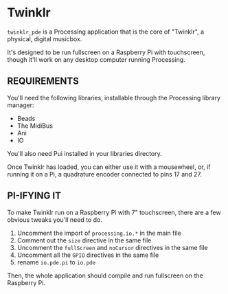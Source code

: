 # Twinklr

`twinklr_pde` is a Processing application that is the core of "Twinklr", a physical, digital musicbox.

It's designed to be run fullscreen on a Raspberry Pi with touchscreen, though it'll work on any desktop computer running Processing.

## REQUIREMENTS

You'll need the following libraries, installable through the Processing library manager:

* Beads
* The MidiBus
* Ani
* IO

You'll also need Pui installed in your libraries directory.

Once Twinklr has loaded, you can either use it with a mousewheel, or, if running it on a Pi, a quadrature encoder connected to pins 17 and 27.

## PI-IFYING IT

To make Twinklr run on a Raspberry Pi with 7" touchscreen, there are a few obvious tweaks you'll need to do.

1. Uncomment the import of `processing.io.*` in the main file
2. Comment out the `size` directive in the same file
3. Uncomment the `fullScreen` and `noCursor` directives in the same file
4. Uncomment all the `GPIO` directives in the same file
5. rename `io.pde.pi` to `io.pde`

Then, the whole application should compile and run fullscreen on the Raspberry Pi.